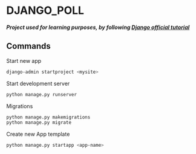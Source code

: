 # DJANGO_POLL
***Project used for learning purposes, by following [Django official tutorial](https://docs.djangoproject.com/en/4.2/intro/tutorial01/)***

## Commands
Start new app
```bash
django-admin startproject <mysite>
```

Start development server
```bash
python manage.py runserver

```

Migrations
```bash
python manage.py makemigrations
python manage.py migrate

```

Create new App template
```bash
python manage.py startapp <app-name>
```